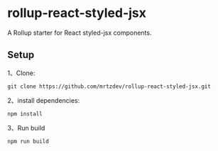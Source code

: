 # rollup-react-styled-jsx

A Rollup starter for React styled-jsx components.

## Setup

1、Clone:

```
git clone https://github.com/mrtzdev/rollup-react-styled-jsx.git
```

2、install dependencies:

```
npm install
```

3、Run build

```
npm run build
```
